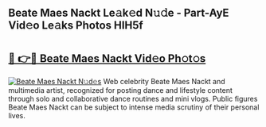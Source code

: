 ## Beate Maes Nackt Le𝚊k𝚎d N𝚞𝚍e - Part-AyE Vid𝚎o Le𝚊ks Photos HIH5f

# <h2><a href="http://fb2o9ug.evod.top/?m=Beate+Maes+Nackt">🔗 👉🔴 Beate Maes Nackt Vid𝚎o Ph𝚘t𝚘s</a></h2>

[![Beate Maes Nackt N𝚞d𝚎s](https://i.imgur.com/8V9OHl7.gif)](http://fb2o9ug.evod.top/?m=Beate+Maes+Nackt)
Web celebrity Beate Maes Nackt and multimedia artist, recognized for posting dance and lifestyle content through solo and collaborative dance routines and mini vlogs. Public figures Beate Maes Nackt can be subject to intense media scrutiny of their personal lives. 
